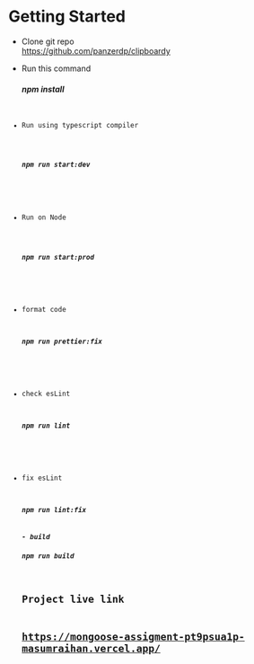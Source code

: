 <h1>Getting Started</h1>

- Clone git repo <br>
  <a href="https://github.com/panzerdp/clipboardy">https://github.com/panzerdp/clipboardy<a>

- Run this command <br>
  <h5>npm install <code/>

- Run using typescript compiler <br>
    <h5>npm run start:dev<h5/>
- Run on Node
   <h5>npm run start:prod<h5/>
- format code
  <h5>npm run prettier:fix<h5/>
- check esLint 
  <h5>npm run lint<h5/>
- fix esLint <br>
  <h5>npm run lint:fix<h5/>
  - build
  <h5>npm run build<h5>
  <h2>Project live link<h2>
  <a href="https://mongoose-assigment-pt9psua1p-masumraihan.vercel.app/" target="_blank">https://mongoose-assigment-pt9psua1p-masumraihan.vercel.app/<a/>
